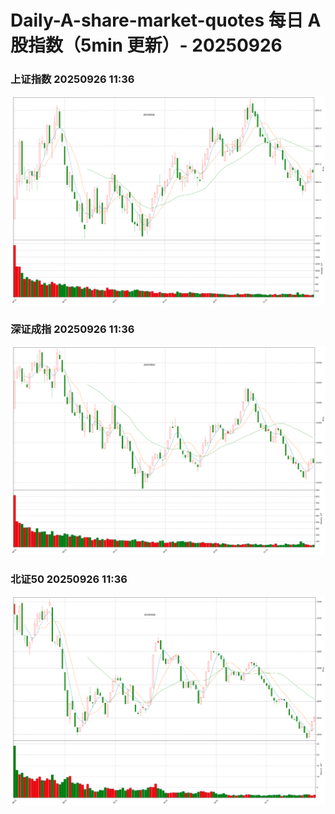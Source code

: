 
# Daily-A-share-market-quotes 每日 A 股指数（5min 更新）- 20250926

### 上证指数 20250926 11:36
![](./fig/2025/9/20250926-sh000001.png)

### 深证成指 20250926 11:36
![](./fig/2025/9/20250926-sz399001.png)

### 北证50 20250926 11:36
![](./fig/2025/9/20250926-bj899050.png)
